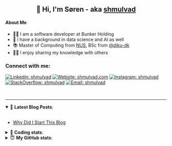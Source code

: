 <h2 align="center">
	👋 Hi, I'm Søren - aka <a href="https://shmulvad.com">shmulvad</a>
</h2>

#### About Me
- 👨‍💻 I am a software developer at Bunker Holding
- 🤖 I have a background in data science and AI as well
- 📚 Master of Computing from [NUS], BSc from [@diku-dk]
- 👨‍🏫 I enjoy sharing my knowledge with others

### Connect with me:

[![Linkedin: shmulvad](https://img.shields.io/badge/shmulvad-blue?style=flat&logo=Linkedin&logoColor=white)][linkedin]
[![Website: shmulvad.com](https://img.shields.io/badge/shmulvad.com-47CCCC?&style=flat&logo=Google-Chrome&logoColor=white)][website]
[![Instagram: shmulvad](https://img.shields.io/badge/-@shmulvad-purple?style=flat&logo=Instagram&logoColor=white)][instagram]
[![StackOverflow: shmulvad](https://img.shields.io/badge/shmulvad-FE7A16?style=flat&logo=stack-overflow&logoColor=white)][stackOverflow]
[![Email: shmulvad](https://img.shields.io/badge/shmulvad-D14836?style=flat&logo=gmail&logoColor=white)][mail]

<br />

---

<details open>
 <summary>📕 <b>Latest Blog Posts</b>: </summary>

<br>

<!-- BLOG-POST-LIST:START -->
- [Why Did I Start This Blog](https://shmulvad.com/blog/why-did-start-this-blog)
<!-- BLOG-POST-LIST:END -->

</details>

<!-- --- -->

<details>
 <summary>🤖 <b>Coding stats</b>: </summary>

<br>

NOTE: Doesn't track coding at work.

<!--START_SECTION:waka-->
![Code Time](http://img.shields.io/badge/Code%20Time-3%2C112%20hrs%202%20mins-blue)

**I'm an Early 🐤** 

```text
🌞 Morning                1945 commits        ██████░░░░░░░░░░░░░░░░░░░   25.75 % 
🌆 Daytime                2880 commits        ██████████░░░░░░░░░░░░░░░   38.13 % 
🌃 Evening                1946 commits        ██████░░░░░░░░░░░░░░░░░░░   25.76 % 
🌙 Night                  782 commits         ███░░░░░░░░░░░░░░░░░░░░░░   10.35 % 
```


📊 **This Week I Spent My Time On** 

```text
💬 Programming Languages: 
Other                    50 mins             ██████████████░░░░░░░░░░░   56.70 % 
Python                   18 mins             █████░░░░░░░░░░░░░░░░░░░░   20.39 % 
SSH Config               13 mins             ████░░░░░░░░░░░░░░░░░░░░░   14.97 % 
CSV                      6 mins              ██░░░░░░░░░░░░░░░░░░░░░░░   06.85 % 
HTML                     0 secs              ░░░░░░░░░░░░░░░░░░░░░░░░░   00.76 % 

🔥 Editors: 
Zsh                      50 mins             ██████████████░░░░░░░░░░░   56.46 % 
VS Code                  37 mins             ███████████░░░░░░░░░░░░░░   42.77 % 
Sublime Text             0 secs              ░░░░░░░░░░░░░░░░░░░░░░░░░   00.76 % 

🐱‍💻 Projects: 
km24-core                46 mins             █████████████░░░░░░░░░░░░   52.88 % 
Terminal                 27 mins             ████████░░░░░░░░░░░░░░░░░   31.39 % 
Unknown Project          13 mins             ████░░░░░░░░░░░░░░░░░░░░░   15.73 % 
```


 Last Updated on 27/04/2025 18:49:36 UTC
<!--END_SECTION:waka-->

</details>

<!-- --- -->

<details>
 <summary>😇 <b>My GitHub stats</b>: </summary>

<br>

<img align="left" alt="shmulvad's Github Stats" src="https://github-readme-stats.vercel.app/api?username=shmulvad&show_icons=true&hide_border=true" />

</details>



[website]: https://shmulvad.com
[linkedin]: https://linkedin.com/in/shmulvad
[instagram]: https://instagram.com/shmulvad
[stackOverflow]: https://stackoverflow.com/users/9248793/shmulvad
[mail]: mailto:shmulvad@gmail.com
[@diku-dk]: https://github.com/diku-dk
[github]: https://github.com/shmulvad
[NUS]: https://www.nus.edu.sg
